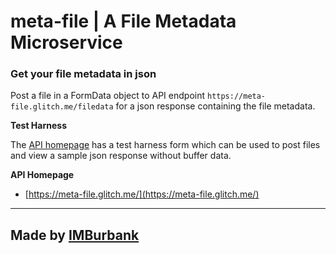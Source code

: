meta-file | A File Metadata Microservice
=========================

### Get your file metadata in json

Post a file in a FormData object to API endpoint `https://meta-file.glitch.me/filedata` for a json response containing the file metadata.

**Test Harness**

The [API homepage](https://meta-file.glitch.me/) has a test harness form which can be used to post files and view a sample json response without buffer data.

**API Homepage**

* [https://meta-file.glitch.me/](https://meta-file.glitch.me/)

-------------------------


Made by [IMBurbank](https://fogcreek.com/)
-------------------
